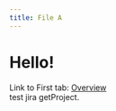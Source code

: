 ```yaml
---
title: File A
---
```


# Hello!

Link to First tab: [Overview](../overview)  
test jira getProject.

